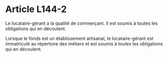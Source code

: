 # Article L144-2

Le locataire-gérant a la qualité de commerçant. Il est soumis à toutes les obligations qui en découlent.

Lorsque le fonds est un établissement artisanal, le locataire-gérant est immatriculé au répertoire des métiers et est soumis à toutes les obligations qui en découlent.
